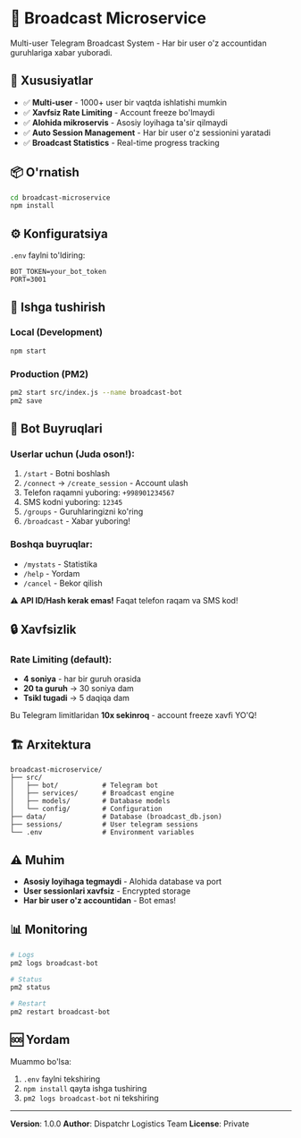 # 📢 Broadcast Microservice

Multi-user Telegram Broadcast System - Har bir user o'z accountidan guruhlariga xabar yuboradi.

## 🚀 Xususiyatlar

- ✅ **Multi-user** - 1000+ user bir vaqtda ishlatishi mumkin
- ✅ **Xavfsiz Rate Limiting** - Account freeze bo'lmaydi
- ✅ **Alohida mikroservis** - Asosiy loyihaga ta'sir qilmaydi
- ✅ **Auto Session Management** - Har bir user o'z sessionini yaratadi
- ✅ **Broadcast Statistics** - Real-time progress tracking

## 📦 O'rnatish

```bash
cd broadcast-microservice
npm install
```

## ⚙️ Konfiguratsiya

`.env` faylni to'ldiring:

```env
BOT_TOKEN=your_bot_token
PORT=3001
```

## 🎯 Ishga tushirish

### Local (Development)
```bash
npm start
```

### Production (PM2)
```bash
pm2 start src/index.js --name broadcast-bot
pm2 save
```

## 📱 Bot Buyruqlari

### Userlar uchun (Juda oson!):
1. `/start` - Botni boshlash
2. `/connect` → `/create_session` - Account ulash
3. Telefon raqamni yuboring: `+998901234567`
4. SMS kodni yuboring: `12345`
5. `/groups` - Guruhlaringizni ko'ring
6. `/broadcast` - Xabar yuboring!

### Boshqa buyruqlar:
- `/mystats` - Statistika
- `/help` - Yordam
- `/cancel` - Bekor qilish

⚠️ **API ID/Hash kerak emas!** Faqat telefon raqam va SMS kod!

## 🔒 Xavfsizlik

### Rate Limiting (default):
- **4 soniya** - har bir guruh orasida
- **20 ta guruh** → 30 soniya dam
- **Tsikl tugadi** → 5 daqiqa dam

Bu Telegram limitlaridan **10x sekinroq** - account freeze xavfi YO'Q!

## 🏗️ Arxitektura

```
broadcast-microservice/
├── src/
│   ├── bot/           # Telegram bot
│   ├── services/      # Broadcast engine
│   ├── models/        # Database models
│   └── config/        # Configuration
├── data/              # Database (broadcast_db.json)
├── sessions/          # User telegram sessions
└── .env               # Environment variables
```

## ⚠️ Muhim

- **Asosiy loyihaga tegmaydi** - Alohida database va port
- **User sessionlari xavfsiz** - Encrypted storage
- **Har bir user o'z accountidan** - Bot emas!

## 📊 Monitoring

```bash
# Logs
pm2 logs broadcast-bot

# Status
pm2 status

# Restart
pm2 restart broadcast-bot
```

## 🆘 Yordam

Muammo bo'lsa:
1. `.env` faylni tekshiring
2. `npm install` qayta ishga tushiring
3. `pm2 logs broadcast-bot` ni tekshiring

---

**Version**: 1.0.0
**Author**: Dispatchr Logistics Team
**License**: Private
